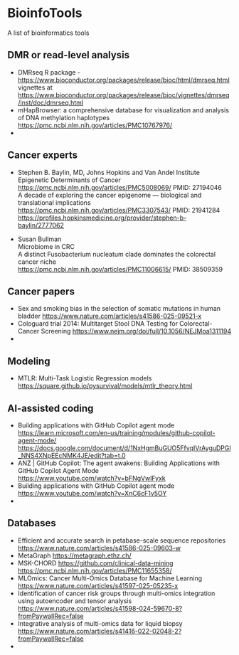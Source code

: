 # BioinfoTools
A list of bioinformatics tools

## DMR or read-level analysis
- DMRseq R package - https://www.bioconductor.org/packages/release/bioc/html/dmrseq.html  
vignettes at https://www.bioconductor.org/packages/release/bioc/vignettes/dmrseq/inst/doc/dmrseq.html
- mHapBrowser: a comprehensive database for visualization and analysis of DNA methylation haplotypes
  https://pmc.ncbi.nlm.nih.gov/articles/PMC10767976/
-

## Cancer experts
- Stephen B. Baylin, MD, Johns Hopkins and Van Andel Institute   
  Epigenetic Determinants of Cancer https://pmc.ncbi.nlm.nih.gov/articles/PMC5008069/ PMID: 27194046  
  A decade of exploring the cancer epigenome — biological and translational implications
  https://pmc.ncbi.nlm.nih.gov/articles/PMC3307543/ PMID: 21941284  
  https://profiles.hopkinsmedicine.org/provider/stephen-b-baylin/2777062

- Susan Bullman  
  Microbiome in CRC  
  A distinct Fusobacterium nucleatum clade dominates the colorectal cancer niche  
  https://pmc.ncbi.nlm.nih.gov/articles/PMC11006615/ PMID: 38509359  

## Cancer papers
- Sex and smoking bias in the selection of somatic mutations in human bladder
  https://www.nature.com/articles/s41586-025-09521-x
- Cologuard trial 2014: Multitarget Stool DNA Testing for Colorectal-Cancer Screening
  https://www.nejm.org/doi/full/10.1056/NEJMoa1311194
- 

## Modeling
- MTLR: Multi-Task Logistic Regression models  
  https://square.github.io/pysurvival/models/mtlr_theory.html
  
## AI-assisted coding
- Building applications with GitHub Copilot agent mode https://learn.microsoft.com/en-us/training/modules/github-copilot-agent-mode/   
https://docs.google.com/document/d/1NxHgmBuGUO5FfvqIVrAyguDPGl_NNS4XNpEEcNMK4JE/edit?tab=t.0    
- ANZ | GitHub Copilot: The agent awakens: Building Applications with GitHub Copilot Agent Mode  
  https://www.youtube.com/watch?v=bFNgVwlFyxk
- Building applications with GitHub Copilot agent mode https://www.youtube.com/watch?v=XnC6cF1v5OY
- 

## Databases
- Efficient and accurate search in petabase-scale sequence repositories
  https://www.nature.com/articles/s41586-025-09603-w
- MetaGraph https://metagraph.ethz.ch/  
- MSK-CHORD https://github.com/clinical-data-mining https://pmc.ncbi.nlm.nih.gov/articles/PMC11655358/  
- MLOmics: Cancer Multi-Omics Database for Machine Learning https://www.nature.com/articles/s41597-025-05235-x
- Identification of cancer risk groups through multi-omics integration using autoencoder and tensor analysis
  https://www.nature.com/articles/s41598-024-59670-8?fromPaywallRec=false
- Integrative analysis of multi-omics data for liquid biopsy https://www.nature.com/articles/s41416-022-02048-2?fromPaywallRec=false
- 
